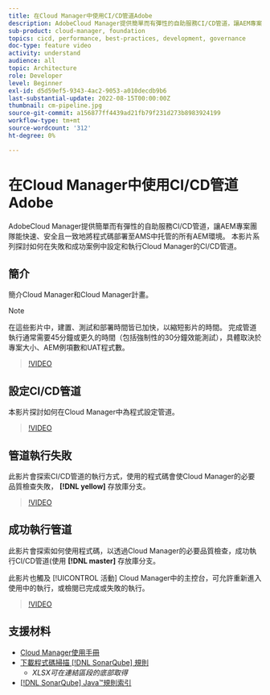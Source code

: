 ```yaml
---
title: 在Cloud Manager中使用CI/CD管道Adobe
description: AdobeCloud Manager提供簡單而有彈性的自助服務CI/CD管道，讓AEM專案團隊能快速、安全且一致地將程式碼部署至AMS中托管的所有AEM環境。 本影片系列探討如何在失敗和成功案例中設定和執行Cloud Manager的CI/CD管道。
sub-product: cloud-manager, foundation
topics: cicd, performance, best-practices, development, governance
doc-type: feature video
activity: understand
audience: all
topic: Architecture
role: Developer
level: Beginner
exl-id: d5d59ef5-9343-4ac2-9053-a010decdb9b6
last-substantial-update: 2022-08-15T00:00:00Z
thumbnail: cm-pipeline.jpg
source-git-commit: a156877ff4439ad21fb79f231d273b8983924199
workflow-type: tm+mt
source-wordcount: '312'
ht-degree: 0%

---
```


# 在Cloud Manager中使用CI/CD管道Adobe

AdobeCloud Manager提供簡單而有彈性的自助服務CI/CD管道，讓AEM專案團隊能快速、安全且一致地將程式碼部署至AMS中托管的所有AEM環境。 本影片系列探討如何在失敗和成功案例中設定和執行Cloud Manager的CI/CD管道。

## 簡介

簡介Cloud Manager和Cloud Manager計畫。

>[!NOTE]
>
>在這些影片中，建置、測試和部署時間皆已加快，以縮短影片的時間。 完成管道執行通常需要45分鐘或更久的時間（包括強制性的30分鐘效能測試），具體取決於專案大小、AEM例項數和UAT程式數。

>[!VIDEO](https://video.tv.adobe.com/v/23082/?quality=12&learn=on)

## 設定CI/CD管道

本影片探討如何在Cloud Manager中為程式設定管道。

>[!VIDEO](https://video.tv.adobe.com/v/23083/?quality=12&learn=on)

## 管道執行失敗

此影片會探索CI/CD管道的執行方式，使用的程式碼會使Cloud Manager的必要品質檢查失敗， **[!DNL yellow]** 存放庫分支。

>[!VIDEO](https://video.tv.adobe.com/v/23084/?quality=12&learn=on)

## 成功執行管道

此影片會探索如何使用程式碼，以透過Cloud Manager的必要品質檢查，成功執行CI/CD管道(使用 **[!DNL master]** 存放庫分支。

此影片也觸及 [!UICONTROL 活動] Cloud Manager中的主控台，可允許重新進入使用中的執行，或檢閱已完成或失敗的執行。

>[!VIDEO](https://video.tv.adobe.com/v/23085/?quality=12&learn=on)

## 支援材料

* [Cloud Manager使用手冊](https://experienceleague.adobe.com/docs/experience-manager-cloud-manager/content/introduction.html)
* [下載程式碼掃描 [!DNL SonarQube] 規則](https://experienceleague.adobe.com/docs/experience-manager-cloud-manager/content/using/code-quality-testing.html)
   * *XLSX可在連結區段的底部取得*
* [[!DNL SonarQube] Java™規則索引](https://rules.sonarsource.com/java/)
